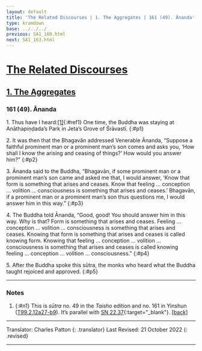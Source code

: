 ```yaml
---
layout: default
title: 'The Related Discourses | 1. The Aggregates | 161 (49). Ānanda'
type: kramdown
base: ../../../
previous: SA1_160.html
next: SA1_163.html
---
```


# [The Related Discourses](../index.html)
## [1. The Aggregates](index.html)
### 161 (49). Ānanda

1\. Thus have I heard:[\[1\]](#n1){:#ref1} One time, the Buddha was staying at Anāthapiṇḍada’s Park in Jeta’s Grove of Śrāvastī.
{:#p1}

2\. It was then that the Bhagavān addressed Venerable Ānanda, “Suppose a faithful prominent man or a prominent man’s son comes and asks you, ‘How shall I know the arising and ceasing of things?’ How would you answer him?”
{:#p2}

3\. Ānanda said to the Buddha, “Bhagavān, if some prominent man or a prominent man’s son came and asked me that, I would answer, ‘Know that form is something that arises and ceases. Know that feeling … conception … volition … consciousness is something that arises and ceases.’ Bhagavān, if a prominent man or a prominent man’s son thus questions me, I would answer him in this way.”
{:#p3}

4\. The Buddha told Ānanda, “Good, good! You should answer him in this way. Why is that? Form is something that arises and ceases. Feeling … conception … volition … consciousness is something that arises and ceases. Knowing that form is something that arises and ceases is called knowing form. Knowing that feeling … conception … volition … consciousness is something that arises and ceases is called knowing feeling … conception … volition … consciousness.”
{:#p4}

5\. After the Buddha spoke this sūtra, the monks who heard what the Buddha taught rejoiced and approved.
{:#p5}

---

### Notes

1. {:#n1} This is <em>sūtra</em> no. 49 in the <cite>Taisho</cite> edition and no. 161 in Yinshun (<a href="https://cbetaonline.dila.edu.tw/zh/T02n0099_p0012a27" target="_blank">T99.2.12a27-b9</a>). It’s parallel with [SN 22.37](https://suttacentral.net/sn22.37){:target="_blank"}. [\[back\]](#ref1)

---

Translator: Charles Patton
{: .translator}
Last Revised: 21 October 2022
{: .revised}

---